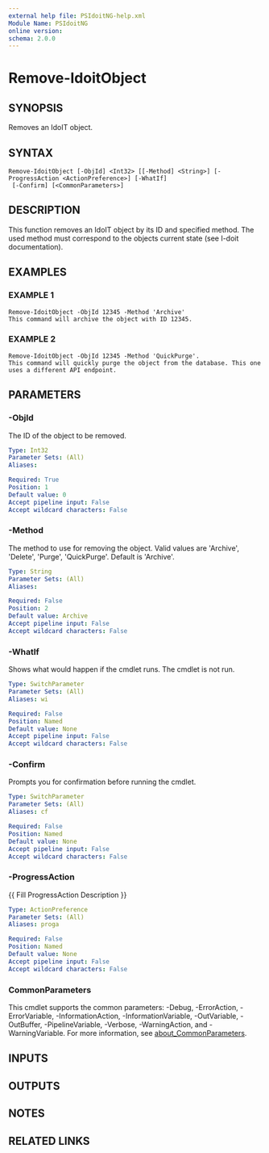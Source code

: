 ```yaml
---
external help file: PSIdoitNG-help.xml
Module Name: PSIdoitNG
online version:
schema: 2.0.0
---
```


# Remove-IdoitObject

## SYNOPSIS
Removes an IdoIT object.

## SYNTAX

```
Remove-IdoitObject [-ObjId] <Int32> [[-Method] <String>] [-ProgressAction <ActionPreference>] [-WhatIf]
 [-Confirm] [<CommonParameters>]
```

## DESCRIPTION
This function removes an IdoIT object by its ID and specified method.
The used method must correspond to the objects current state (see I-doit documentation).

## EXAMPLES

### EXAMPLE 1
```
Remove-IdoitObject -ObjId 12345 -Method 'Archive'
This command will archive the object with ID 12345.
```

### EXAMPLE 2
```
Remove-IdoitObject -ObjId 12345 -Method 'QuickPurge'.
This command will quickly purge the object from the database. This one uses a different API endpoint.
```

## PARAMETERS

### -ObjId
The ID of the object to be removed.

```yaml
Type: Int32
Parameter Sets: (All)
Aliases:

Required: True
Position: 1
Default value: 0
Accept pipeline input: False
Accept wildcard characters: False
```

### -Method
The method to use for removing the object.
Valid values are 'Archive', 'Delete', 'Purge', 'QuickPurge'.
Default is 'Archive'.

```yaml
Type: String
Parameter Sets: (All)
Aliases:

Required: False
Position: 2
Default value: Archive
Accept pipeline input: False
Accept wildcard characters: False
```

### -WhatIf
Shows what would happen if the cmdlet runs.
The cmdlet is not run.

```yaml
Type: SwitchParameter
Parameter Sets: (All)
Aliases: wi

Required: False
Position: Named
Default value: None
Accept pipeline input: False
Accept wildcard characters: False
```

### -Confirm
Prompts you for confirmation before running the cmdlet.

```yaml
Type: SwitchParameter
Parameter Sets: (All)
Aliases: cf

Required: False
Position: Named
Default value: None
Accept pipeline input: False
Accept wildcard characters: False
```

### -ProgressAction
{{ Fill ProgressAction Description }}

```yaml
Type: ActionPreference
Parameter Sets: (All)
Aliases: proga

Required: False
Position: Named
Default value: None
Accept pipeline input: False
Accept wildcard characters: False
```

### CommonParameters
This cmdlet supports the common parameters: -Debug, -ErrorAction, -ErrorVariable, -InformationAction, -InformationVariable, -OutVariable, -OutBuffer, -PipelineVariable, -Verbose, -WarningAction, and -WarningVariable. For more information, see [about_CommonParameters](http://go.microsoft.com/fwlink/?LinkID=113216).

## INPUTS

## OUTPUTS

## NOTES

## RELATED LINKS
